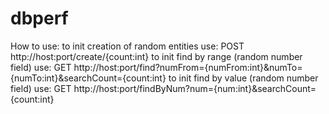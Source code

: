 # dbperf
How to use:
to init creation of random entities use: POST http://host:port/create/{count:int}
to init find by range (random number field) use: GET http://host:port/find?numFrom={numFrom:int}&numTo={numTo:int}&searchCount={count:int}
to init find by value (random number field) use: GET http://host:port/findByNum?num={num:int}&searchCount={count:int}
